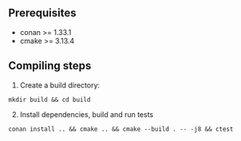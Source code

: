 ## Prerequisites
* conan >= 1.33.1
* cmake >= 3.13.4


## Compiling steps

1. Create a build directory:

```
mkdir build && cd build
```

2. Install dependencies, build and run tests

```
conan install .. && cmake .. && cmake --build . -- -j8 && ctest
```
